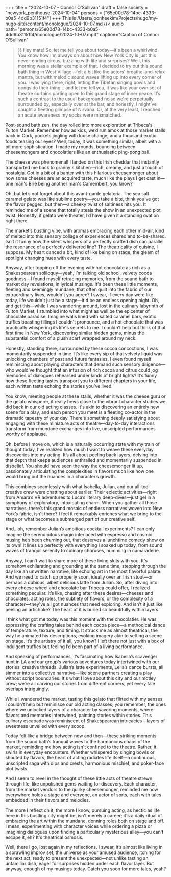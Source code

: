 +++
title = "2024-10-07 - Connor O’Sullivan"
draft = false
society = "newyork_penthouse-2024-10-04"
persons = ["65e00d78-14bc-4333-b0a5-4dd9b31151f4"]
+++
This is /Users/joonheekim/Projects/hugo/my-hugo-site/content/monologue/2024-10-07.md
{{< audio
    path="persons/65e00d78-14bc-4333-b0a5-4dd9b31151f4/monologue/2024-10-07.mp3" 
    caption="Caption of Connor O’Sullivan"
>}}
Hey mate! So, let me tell you about today—it's been a whirlwind.
You know how I'm always on about how New York City is just this never-ending circus, buzzing with life and surprises? Well, this morning was a stellar example of that. I decided to try out this sound bath thing in West Village—felt a bit like the actors' breathe-and-relax mantra, but with melodic sound waves lifting up into every corner of you. I was lying there, right, letting the Tibetan singing bowls and gongs do their thing... and let me tell you, it was like your own set of theatre curtains parting open to this grand stage of inner peace. It’s such a contrast to the usual background noise we're perpetually surrounded by, especially over at the bar, and honestly, I might’ve caught a fleeting glimpse of Nirvana. Or, at the very least, I reached an acute awareness my socks were mismatched. 

Post-sound bath zen, the day rolled into more exploration at Tribeca's Fulton Market. Remember how as kids, we’d run amok at those market stalls back in Cork, pockets jingling with loose change, and a thousand exotic foods teasing our eyes? Well, today, it was something similar, albeit with a bit more sophistication. I made my rounds, bouncing between cheesemongers and chocolatiers like an enthusiastic ping-pong ball. 

The cheese was phenomenal! I landed on this Irish cheddar that instantly transported me back to granny's kitchen—rich, creamy, and just a touch of nostalgia. Got in a bit of a banter with this hilarious cheesemonger about how some cheeses are an acquired taste, much like the plays I get cast in—one man's Brie being another man's Camembert, you know?

Oh, but let’s not forget about this avant-garde gelateria. The sea salt caramel gelato was like sublime poetry—you take a bite, think you’ve got the flavor pegged, but then—a cheeky twist of saltiness hits you. It reminded me of a scene that totally steals the show in an unexpected plot twist. Honestly, if gelato were theater, I’d have given it a standing ovation right there.

The market’s bustling vibe, with aromas embracing each other mid-air, kind of melted into this sensory collage of experiences shared and to-be-shared. Isn’t it funny how the silent whispers of a perfectly crafted dish can parallel the resonance of a perfectly delivered line? The theatricality of cuisine, I suppose. My heart danced a bit, kind of like being on stage, the gleam of spotlight changing hues with every taste.

Anyway, after topping off the evening with hot chocolate as rich as a Shakespearean soliloquy—yeah, I’m talking old school, velvety cocoa goodness—I found myself retracing memories, from the sound bath to market day revelations, in lyrical musings. It's been these little moments, fleeting and seemingly mundane, that often quilt into the fabric of our extraordinary lives, wouldn't you agree? I swear, if every day were like today, life wouldn't just be a stage—it'd be an endless opening night.
Oh, and get this—while I was wandering around, lost in the culinary labyrinth of Fulton Market, I stumbled into what might as well be the epicenter of chocolate paradise. Imagine walls lined with salted caramel bars, exotic truffles boasting fillings I couldn't pronounce, and a hot chocolate that was practically whispering its life's secrets to me. I couldn’t help but think of that first time in New York, discovering similar hidden gems, minus the substantial comfort of a plush scarf wrapped around my neck. 

Honestly, standing there, surrounded by these cocoa concoctions, I was momentarily suspended in time. It’s like every sip of that velvety liquid was unlocking chambers of past and future fantasies. I even found myself reminiscing about playing characters that demand such sensory diligence—who would’ve thought that an infusion of rich cocoa and citrus could jog memories of dialogues rehearsed under kinds of bright lights? It’s funny how these fleeting tastes transport you to different chapters in your life, each written taste echoing the stories you've lived.

You know, meeting people at these stalls, whether it was the cheese guru or the gelato whisperer, it really hews close to the vibrant character studies we did back in our old acting classes. It's akin to discovering an entirely new scene for a play, and each person you meet is a fleeting co-actor in the dramatic tapestry of your day. There's something deeply satisfying about engaging with these miniature acts of theatre—day-to-day interactions transform from mundane exchanges into live, unscripted performances worthy of applause.

Oh, before I move on, which is a naturally occurring state with my train of thought today, I've realized how much I want to weave these everyday discoveries into my acting. It’s all about peeling back layers, delving into that depth that keeps audiences enthralled and momentarily suspended in disbelief. You should have seen the way the cheesemonger lit up, passionately articulating the complexities in flavors much like how one would bring out the nuances in a character’s growth. 

This combines seamlessly with what Isabella, Julian, and our all-too-creative crew were chatting about earlier. Their eclectic activities—right from Amara’s VR adventures to Luca’s literary deep-dives—just gel in a symphony of exploratory, intoxicating charm. When you gather all those narratives, there’s this grand mosaic of endless narratives woven into New York’s fabric, isn't there? I feel it remarkably enriches what we bring to the stage or what becomes a submerged part of our creative self.

And...oh, remember Julian’s ambitious cocktail experiments? I can only imagine the serendipitous magic interlaced with espresso and cosmic musing he’s been churning out, that deserves a lunchtime comedy show on its own! It lines up perfectly with everything I soaked up today, from sound waves of tranquil serenity to culinary choruses, humming in camaraderie.

Anyway, I can’t wait to share more of these living skits with you. It's somehow exhilarating and grounding at the same time, stepping through the day like an unwritten narrative, life echoing art in the most flavorful palate. And we need to catch up properly soon, ideally over an Irish stout—or perhaps a dubious, albeit delicious latte from Julian.
So, after diving into every cheese wheel and chocolate bar Tribeca could offer, I realized something peculiar. It’s like, chasing after these desires—cheeses and chocolates, acting roles, the subtlety of flavors, or the complexity of a character—they've all got nuances that need exploring. And isn’t it just like peeling an artichoke? The heart of it is buried so beautifully within layers.

I think what got me today was this moment with the chocolatier. He was expressing the crafting tales behind each cocoa piece—a methodical dance of temperature, texture, and timing. It struck me as almost theatrical, the way he animated his descriptions, evoking imagery akin to setting a scene on stage. It’s the artistry of it all, you know? I left there not just with a box of indulgent truffles but feeling I’d been part of a living performance.

And speaking of performances, it’s fascinating how Isabella’s scavenger hunt in LA and our group's various adventures today intertwined with our stories' creative threads. Julian’s latte experiments, Leila’s dance bursts, all simmer into a collective narrative—like scene partners creating a play without script boundaries. It's what I love about this city and our motley crew; we’re all carving our stories from different corners, yet every tale overlaps intriguingly.

While I wandered the market, tasting this gelato that flirted with my senses, I couldn’t help but reminisce our old acting classes; you remember, the ones where we unlocked layers of a character by savoring moments, where flavors and memories intertwined, painting stories within stories. This culinary escapade was reminiscent of Shakespearean intricacies – layers of sweetness unveiled with every scoop.

Today felt like a bridge between now and then—these striking moments from the sound bath’s tranquil waves to the harmonious chaos of the market, reminding me how acting isn't confined to the theatre. Rather, it swirls in everyday encounters. Whether whispered by singing bowls or shouted by flavors, the heart of acting radiates life itself—a continuous, unscripted saga with dips and crests, harmonious mischief, and poker-face plot twists.

And I seem to revel in the thought of these little acts of theatre strewn through life, like unpolished gems waiting for discovery. Each character, from the market vendors to the quirky cheesemonger, reminded me how everywhere holds a stage and everyone, an actor of sorts, each with tales embedded in their flavors and melodies.

The more I reflect on it, the more I know, pursuing acting, as hectic as life here in this bustling city might be, isn't merely a career; it's a daily ritual of embracing the art within the mundane, donning roles both on stage and off. I mean, experimenting with character voices while ordering a pizza or imagining dialogues upon finding a particularly mysterious alley—you can't escape it, eh? It's theatrical osmosis.

Well, there I go, lost again in my reflections. I swear, it’s almost like living in a sprawling improv set, the universe as your amused audience, itching for the next act, ready to present the unexpected—not unlike tasting an unfamiliar dish, eager for surprises hidden under each flavor layer.
But anyway, enough of my musings today. Catch you soon for more tales, yeah?
